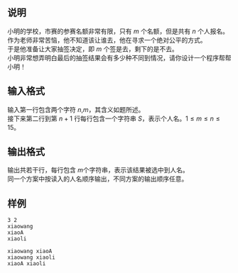 <h2>说明</h2>

小明的学校，市赛的参赛名额非常有限，只有 $m$ 个名额，但是共有 $n$ 个人报名。<br />
作为老师非常苦恼，他不知道该让谁去，他在寻求一个绝对公平的方式。<br />
于是他准备让大家抽签决定，即 $m$ 个签是去，剩下的是不去。<br />
小明非常想弄明白最后的抽签结果会有多少种不同到情况，请你设计一个程序帮帮小明！
<h2>输入格式</h2>

输入第一行包含两个字符 $n$&#44;$m$，其含义如题所述。<br>接下来第二行到第 $n+1$ 行每行包含一个字符串 $S$，表示个人名。$1≤m≤n≤15$。

<h2>输出格式</h2>

输出共若干行，每行包含 $m$个字符串，表示该结果被选中到人名。<br>同一个方案中按读入的人名顺序输出，不同方案的输出顺序任意。

<h2>样例</h2>
<pre><code class="language-input1">3 2
xiaowang
xiaoA
xiaoli</code></pre><pre><code class="language-output1">xiaowang xiaoA
xiaowang xiaoli
xiaoA xiaoli</code></pre>
